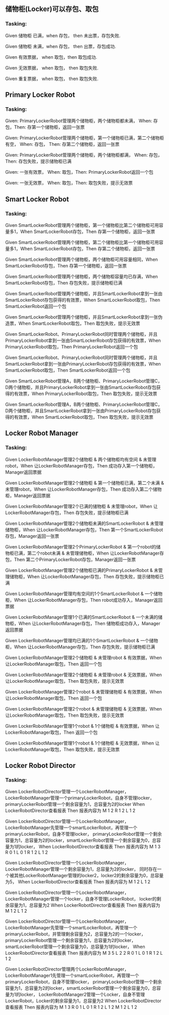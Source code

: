 ## 储物柜(Locker)可以存包、取包
### Tasking: 
Given 储物柜 已满，when 存包， then 未出票，存包失败.

Given 储物柜 未满，when 存包， then 出票，存包成功.

Given 有效票据， when 取包，then 取包成功.

Given 无效票据， when 取包， then 取包失败.

Given 重复票据， when 取包， then 取包失败.

## Primary Locker Robot
### Tasking: 
Given: PrimaryLockerRobot管理两个储物柜，两个储物柜都未满， When: 存包，Then: 存第一个储物柜，返回一张票

Given: PrimaryLockerRobot管理两个储物柜，第一个储物柜已满，第二个储物柜有空， When: 存包， Then: 存第二个储物柜，返回一张票

Given: PrimaryLockerRobot管理两个储物柜，两个储物柜都满， When: 存包， Then: 存包失败，提示储物柜已满

Given: 一张有效票， When: 取包，Then: PrimaryLockerRobot返回一个包

Given: 一张无效票， When: 取包，Then: 取包失败，提示无效票

## Smart Locker Robot
### Tasking: 
Given SmartLockerRobot管理两个储物柜，第一个储物柜比第二个储物柜可用容量多1，When SmartLockerRobot存包，Then 存第一个储物柜，返回一张票

Given SmartLockerRobot管理两个储物柜，第二个储物柜比第一个储物柜可用容量多1，When SmartLockerRobot存包，Then 存第二个储物柜，返回一张票

Given SmartLockerRobot管理两个储物柜，两个储物柜可用容量相同，When SmartLockerRobot存包，Then 存第一个储物柜，返回一张票

Given SmartLockerRobot管理两个储物柜，两个储物柜容量均已存满，When SmartLockerRobot存包，Then 存包失败，提示储物柜已满

Given SmartLockerRobot管理两个储物柜，并且SmartLockerRobot拿到一张由SmartLockerRobot存包获得的有效票，When SmartLockerRobot取包，Then SmartLockerRobot返回一个包

Given SmartLockerRobot管理两个储物柜，并且SmartLockerRobot拿到一张伪造票，When SmartLockerRobot取包，Then 取包失败，提示无效票

Given SmartLockerRobot、PrimaryLockerRobot同时管理两个储物柜，并且PrimaryLockerRobot拿到一张由SmartLockerRobot存包获得的有效票，When PrimaryLockerRobot取包，Then PrimaryLockerRobot返回一个包

Given SmartLockerRobot、PrimaryLockerRobot同时管理两个储物柜，并且SmartLockerRobot拿到一张由PrimaryLockerRobot存包获得的有效票，When SmartLockerRobot取包，Then SmartLockerRobot返回一个包

Given SmartLockerRobot管理A，B两个储物柜、PrimaryLockerRobot管理C，D两个储物柜，并且PrimaryLockerRobot拿到一张由SmartLockerRobot存包获得的有效票，When PrimaryLockerRobot取包，Then 取包失败，提示无效票

Given SmartLockerRobot管理A，B两个储物柜、PrimaryLockerRobot管理C，D两个储物柜，并且SmartLockerRobot拿到一张由PrimaryLockerRobot存包获得的有效票，When SmartLockerRobot取包，Then 取包失败，提示无效票

## Locker Robot Manager
### Tasking: 
Given LockerRobotManager管理2个储物柜 & 两个储物柜均有空间 & 未管理robot，When 让LockerRobotManager存包，Then 成功存入第一个储物柜，Manager返回票据

Given LockerRobotManager管理2个储物柜 & 第一个储物柜已满，第二个未满 & 未管理robot，When 让LockerRobotManager存包，Then 成功存入第二个储物柜，Manager返回票据

Given LockerRobotManager管理2个已满的储物柜 & 未管理robot，When 让LockerRobotManager存包，Then 存包失败，提示储物柜已满


Given LockerRobotManager管理2个储物柜未满的SmartLockerRobot & 未管理储物柜，When 让LockerRobotManager存包，Then 第一个SmartLockerRobot存包，Manager返回一张票

Given LockerRobotManager管理2个PrimaryLockerRobot & 第一个robot的储物柜已满，第二个robot未满 & 未管理储物柜，When 让LockerRobotManager存包，Then 第二个PrimaryLockerRobot存包，Manager返回一张票

Given LockerRobotManager管理2个储物柜已满的PrimaryLockerRobot & 未管理储物柜，When 让LockerRobotManager存包，Then 存包失败，提示储物柜已满


Given LockerRobotManager管理均有空间的1个SmartLockerRobot & 一个储物柜，When 让LockerRobotManager存包，Then robot成功存入，Manager返回票据

Given LockerRobotManager管理1个已满的SmartLockerRobot & 一个未满的储物柜，When 让LockerRobotManager存包，Then 储物柜成功存入，Manager返回票据

Given LockerRobotManager管理均已满的1个SmartLockerRobot & 一个储物柜，When 让LockerRobotManager存包，Then 存包失败，提示储物柜已满


Given LockerRobotManager管理2个储物柜 & 未管理robot & 有效票据，When 让LockerRobotManager取包，Then 返回一个包

Given LockerRobotManager管理2个储物柜 & 未管理robot & 无效票据，When 让LockerRobotManager取包，Then 取包失败，提示无效票

Given LockerRobotManager管理2个robot & 未管理储物柜 & 有效票据，When 让LockerRobotManager取包，Then 返回一个包

Given LockerRobotManager管理2个robot & 未管理储物柜 & 无效票据，When 让LockerRobotManager取包，Then 取包失败，提示无效票

Given LockerRobotManager管理1个robot & 1个储物柜 & 有效票据，When 让LockerRobotManager取包，Then 返回一个包

Given LockerRobotManager管理1个robot & 1个储物柜 & 无效票据，When 让LockerRobotManager取包，Then 取包失败，提示无效票

## Locker Robot Director
### Tasking:
Given LockerRobotDirector管理一个LockerRobotManager， LockerRobotManager管理一个primaryLockerRobot，自身不管理locker，
primaryLockerRobot管理一个剩余容量为1，总容量为2的locker
When LockerRobotDirector查看报表
Then 报表内容为
M 1 2
	R 1 2
		L 1 2

Given LockerRobotDirector管理一个LockerRobotManager，LockerRobotManager先管理一个smartLockerRobot，再管理一个primaryLockerRobot，自身不管理locker，
primaryLockerRobot管理一个剩余容量为1，总容量为2的locker，smartLockerRobot管理一个剩余容量为0，总容量为1的locker，
When LockerRobotDirector查看报表
Then 报表内容为
M 1 3
    R 0 1
	    L 0 1
	R 1 2
		L 1 2

Given LockerRobotDirector管理一个LockerRobotManager，LockerRobotManager管理一个剩余容量为1，总容量为2的locker，
同时存在一个被其他LockerRobotManager管理的locker2，locker2的剩余容量为0，总容量为5，
When LockerRobotDirector查看报表
Then 报表内容为
M 1 2
	L 1 2

Given LockerRobotDirector管理一个LockerRobotManager， LockerRobotManager管理一个locker，自身不管理LockerRobot，
locker的剩余容量为1，总容量为2
When LockerRobotDirector查看报表
Then 报表内容为
M 1 2
	L 1 2

Given LockerRobotDirector管理一个LockerRobotManager， LockerRobotManager先管理一个smartLockerRobot，再管理一个primaryLockerRobot，并管理剩余容量为2，总容量为2的一个locker，
primaryLockerRobot管理一个剩余容量为1，总容量为2的locker，smartLockerRobot管理一个剩余容量为0，总容量为1的locker，
When LockerRobotDirector查看报表
Then 报表内容为
M 3 5
    L 2 2
    R 0 1
        L 0 1
	R 1 2
		L 1 2

Given LockerRobotDirector管理两个LockerRobotManager，
LockerRobotManager1先管理一个smartLockerRobot，再管理一个primaryLockerRobot，自身不管理locker，
primaryLockerRobot管理一个剩余容量为1，总容量为2的locker，smartLockerRobot管理一个剩余容量为0，总容量为1的locker，
LockerRobotManager2管理一个Locker，自身不管理LockerRobot，Locker的剩余容量为1，总容量为2
When LockerRobotDirector查看报表
Then 报表内容为
M 1 3
    R 0 1
	    L 0 1
	R 1 2
		L 1 2
M 1 2
    L 1 2

